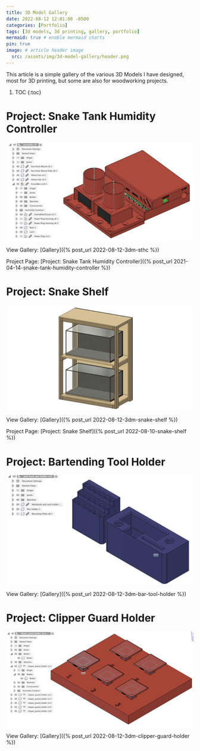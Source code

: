 ```yaml
---
title: 3D Model Gallery
date: 2022-08-12 12:01:00 -0500
categories: [Portfolio]
tags: [3d models, 3d printing, gallery, portfolio]
mermaid: true # enable mermaid charts
pin: true
image: # article header image
  src: /assets/img/3d-model-gallery/header.png
---
```


This article is a simple gallery of the various 3D Models I have designed, most for 3D printing, but some are also for woodworking projects.

1. TOC
{:toc}

# Project: Snake Tank Humidity Controller
![Snake Tank Humidifier Header](/assets/img/3d-model-gallery/header.png)

View Gallery: [Gallery]({% post_url 2022-08-12-3dm-sthc %})

Project Page: [Project: Snake Tank Humidity Controller]({% post_url 2021-04-14-snake-tank-humidity-controller %})

# Project: Snake Shelf
![Snake Shelf Header](/assets/img/3d-model-gallery/header-shelf.png)

View Gallery: [Gallery]({% post_url 2022-08-12-3dm-snake-shelf %})

Project Page: [Project: Snake Shelf]({% post_url 2022-08-10-snake-shelf %})

# Project: Bartending Tool Holder
![Bartending Tool Holder Header](/assets/img/3d-model-gallery/header-bar-tool-holder.png)

View Gallery: [Gallery]({% post_url 2022-08-12-3dm-bar-tool-holder %})

# Project: Clipper Guard Holder
![Clipper Guard Holder Header](/assets/img/3d-model-gallery/header-cgh.png)

View Gallery: [Gallery]({% post_url 2022-08-12-3dm-clipper-guard-holder %})